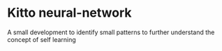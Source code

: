 # Kitto neural-network

A small development to identify small patterns to further understand the concept of self learning
